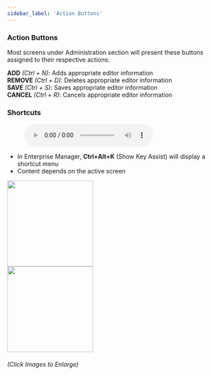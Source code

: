 ```yaml
---
sidebar_label: 'Action Buttons'
---
```


### Action Buttons

Most screens under Administration section will present these buttons assigned to their respective actions:

**ADD** _(Ctrl + N)_: Adds appropriate editor information  
**REMOVE** _(Ctrl + D)_: Deletes appropriate editor information  
**SAVE** _(Ctrl + S)_: Saves appropriate editor information  
**CANCEL** _(Ctrl + R)_: Cancels appropriate editor information

### Shortcuts

<figure>
    <audio
        controls
        src="audiobasic/Shortcuts.mp3">
            Your browser does not support the
            <code>audio</code> element.
    </audio>
</figure>

* In Enterprise Manager, **Ctrl+Alt+K** (Show Key Assist) will display a shortcut menu
* Content depends on the active screen

<a href="imgbasic/Picture6.png" target="_blank"><img src="imgbasic/Picture6.png" width="200"></img></a>  
<a href="imgbasic/Picture7.png" target="_blank"><img src="imgbasic/Picture7.png" width="200"></img></a>

###### (Click Images to Enlarge)

